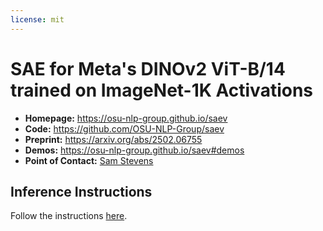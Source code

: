 ```yaml
---
license: mit
---
```


# SAE for Meta's DINOv2 ViT-B/14 trained on ImageNet-1K Activations

* **Homepage:** https://osu-nlp-group.github.io/saev
* **Code:** https://github.com/OSU-NLP-Group/saev
* **Preprint:** https://arxiv.org/abs/2502.06755
* **Demos:** https://osu-nlp-group.github.io/saev#demos
* **Point of Contact:** [Sam Stevens](mailto:stevens.994@buckeyemail.osu.edu)

## Inference Instructions

Follow the instructions [here](https://osu-nlp-group.github.io/saev/saev/#inference-instructions).
